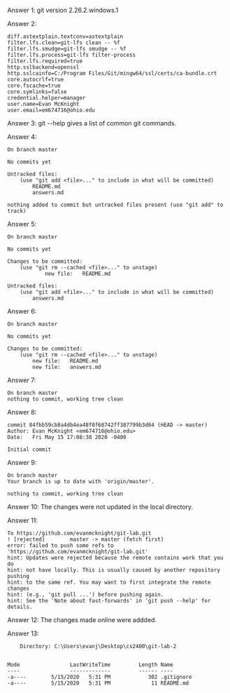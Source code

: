 Answer 1: git version 2.26.2.windows.1

Answer 2: 
    
    diff.astextplain.textconv=astextplain    
    filter.lfs.clean=git-lfs clean -- %f     
    filter.lfs.smudge=git-lfs smudge -- %f
    filter.lfs.process=git-lfs filter-process
    filter.lfs.required=true
    http.sslbackend=openssl
    http.sslcainfo=C:/Program Files/Git/mingw64/ssl/certs/ca-bundle.crt
    core.autocrlf=true
    core.fscache=true
    core.symlinks=false
    credential.helper=manager
    user.name=Evan McKnight
    user.email=em674716@ohio.edu

Answer 3: git --help gives a list of common git commands.

Answer 4:

    On branch master

    No commits yet

    Untracked files:
        (use "git add <file>..." to include in what will be committed)
            README.md
            answers.md

    nothing added to commit but untracked files present (use "git add" to track) 

Answer 5: 
    
    On branch master

    No commits yet

    Changes to be committed:
        (use "git rm --cached <file>..." to unstage)
                new file:   README.md

    Untracked files:
        (use "git add <file>..." to include in what will be committed)
            answers.md

Answer 6:

    On branch master

    No commits yet

    Changes to be committed:
        (use "git rm --cached <file>..." to unstage)
            new file:   README.md
            new file:   answers.md

Answer 7:

    On branch master
    nothing to commit, working tree clean

Answer 8:

    commit 84fbb59cb8a4db4ea48f8f68742ff387799b3d64 (HEAD -> master)
    Author: Evan McKnight <em674716@ohio.edu>
    Date:   Fri May 15 17:08:38 2020 -0400

    Initial commit

Answer 9:

    On branch master
    Your branch is up to date with 'origin/master'.

    nothing to commit, working tree clean

Answer 10: The changes were not updated in the local directory.

Answer 11: 

    To https://github.com/evanmcknight/git-lab.git
    ! [rejected]        master -> master (fetch first)
    error: failed to push some refs to 'https://github.com/evanmcknight/git-lab.git'
    hint: Updates were rejected because the remote contains work that you do
    hint: not have locally. This is usually caused by another repository pushing
    hint: to the same ref. You may want to first integrate the remote changes
    hint: (e.g., 'git pull ...') before pushing again.
    hint: See the 'Note about fast-forwards' in 'git push --help' for details.

Answer 12: The changes made online were addded.

Answer 13: 
    
        Directory: C:\Users\evanj\Desktop\cs2400\git-lab-2


    Mode                LastWriteTime         Length Name
    ----                -------------         ------ ----
    -a----        5/15/2020   5:31 PM            302 .gitignore
    -a----        5/15/2020   5:31 PM             11 README.md